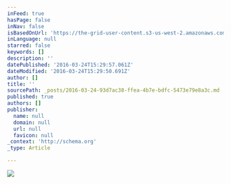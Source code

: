 ```yaml
---
inFeed: true
hasPage: false
inNav: false
isBasedOnUrl: 'https://the-grid-user-content.s3-us-west-2.amazonaws.com/b61d0ec3-ef68-4592-91ef-a6001249dfde.png'
inLanguage: null
starred: false
keywords: []
description: ''
datePublished: '2016-03-24T15:29:57.061Z'
dateModified: '2016-03-24T15:29:50.691Z'
author: []
title: ''
sourcePath: _posts/2016-03-24-93d7ac38-ffea-4b7e-bdfc-5473e79e8a3c.md
published: true
authors: []
publisher:
  name: null
  domain: null
  url: null
  favicon: null
_context: 'http://schema.org'
_type: Article

---
```

![](https://s3-us-west-2.amazonaws.com/the-grid-img/p/bd35c86ad82bbd89b15427200d805253002f21f8.png)
